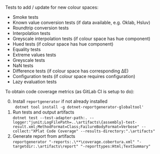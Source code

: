 Tests to add / update for new colour spaces:
- Smoke tests
- Known value conversion tests (if data available, e.g. Oklab, Hsluv)
- Roundtrip conversion tests
- Interpolation tests
- Greyscale interpolation tests (if colour space has hue component)
- Hued tests (if colour space has hue component)
- Equality tests
- Extreme values tests
- Greyscale tests
- NaN tests
- Difference tests (if colour space has corresponding ΔE)
- Configuration tests (if colour space requires configuration)
- Lazy evaluation tests

To obtain code coverage metrics (as GitLab CI is setup to do):

0. Install `reportgenerator` if not already installed <br/>`
dotnet tool install -g dotnet-reportgenerator-globaltool'`
1. Run tests and output artifacts <br/>
`dotnet test --test-adapter-path:. --logger:"junit;LogFilePath=..\artifacts\{assembly}-test-result.xml;MethodFormat=Class;FailureBodyFormat=Verbose" --collect:"XPlat Code Coverage" --results-directory:".\artifacts"`
2. Generate report from artifacts <br/>
`reportgenerator "-reports:.\**\coverage.cobertura.xml" "-targetdir:.\artifacts\report" "-reporttypes:Html;TextSummary"`